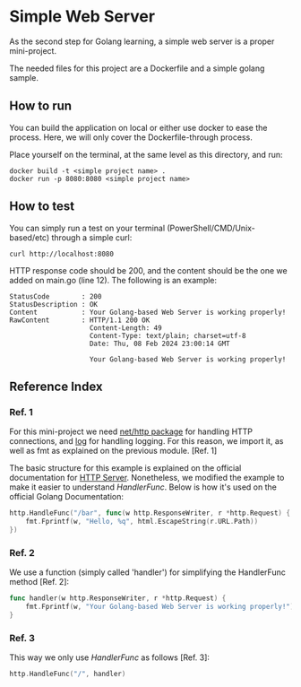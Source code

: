 # Simple Web Server
As the second step for Golang learning, a simple web server is a proper mini-project.

The needed files for this project are a Dockerfile and a simple golang sample.

## How to run
You can build the application on local or either use docker to ease the process. Here, we will only cover the Dockerfile-through process.

Place yourself on the terminal, at the same level as this directory, and run:
```
docker build -t <simple project name> .
docker run -p 8080:8080 <simple project name>
```

## How to test
You can simply run a test on your terminal (PowerShell/CMD/Unix-based/etc) through a simple curl:
```
curl http://localhost:8080
```

HTTP response code should be 200, and the content should be the one we added on main.go (line 12). The following is an example:

```
StatusCode        : 200
StatusDescription : OK
Content           : Your Golang-based Web Server is working properly!
RawContent        : HTTP/1.1 200 OK
                    Content-Length: 49
                    Content-Type: text/plain; charset=utf-8
                    Date: Thu, 08 Feb 2024 23:00:14 GMT

                    Your Golang-based Web Server is working properly!
```

## Reference Index
### Ref. 1
For this mini-project we need [net/http package](https://pkg.go.dev/net/http) for handling HTTP connections, and [log](https://pkg.go.dev/log) for handling logging. For this reason, we import it, as well as fmt as explained on the previous module. [Ref. 1]

The basic structure for this example is explained on the official documentation for [HTTP Server](https://pkg.go.dev/net/http#hdr-Servers). Nonetheless, we modified the example to make it easier to understand _HandlerFunc_. Below is how it's used on the official Golang Documentation:
```go
http.HandleFunc("/bar", func(w http.ResponseWriter, r *http.Request) {
	fmt.Fprintf(w, "Hello, %q", html.EscapeString(r.URL.Path))
})
```
### Ref. 2 
We use a function (simply called 'handler') for simplifying the HandlerFunc method [Ref. 2]:
```go
func handler(w http.ResponseWriter, r *http.Request) {
    fmt.Fprintf(w, "Your Golang-based Web Server is working properly!")
}
```
### Ref. 3
This way we only use _HandlerFunc_ as follows [Ref. 3]:
```go
http.HandleFunc("/", handler)
```
